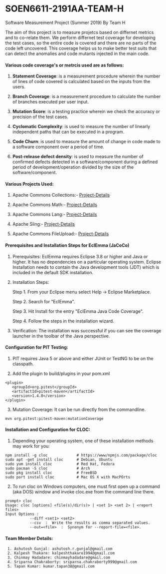# SOEN6611-2191AA-TEAM-H
Software Measurement Project (Summer 2019) By Team H

The aim of this project is to measure projetcs based on differnet metrics and to co-relate them. We perform differnet test coverage for developing the test cases, so the entire code is covered and there are no parts of the code left uncovered. This coverage helps us to make better test suits that can detect the anomalies and code mutants injected in the main code. 

#### Various code coverage's or metrcis used are as follows:

   1. **Statement Coverage**: is a measurement procedure wherein the number of lines of code covered is calculated based on the inputs from the users.
    
   2. **Branch Coverage**: is a measurement procedure to calculate the number of branches executed per user input.
   
   3. **Mutation Score**: is a testing practice wherein we check the accuracy or precision of the test cases.
   
   4. **Cyclomatic Complexity**: is used to measure the number of linearly independent paths that can be executed in a program.
   
   5. **Code Churn**: is used to measure the amount of change in code made to a software component over a period of time. 
   
   6. **Post-release defect density**: is used to measure the number of confirmed defects detected in a software/component during a defined period of development/operation divided by the size of the software/component.  
    
#### Various Projects Used:

   1. Apache Commons Collections:- [Project-Details](https://commons.apache.org/proper/commons-collections/)
   
   2. Apache Commons Math:- [Project-Details](https://commons.apache.org/proper/commons-math/)
    
   3. Apache Commons Lang:- [Project-Details](https://commons.apache.org/proper/commons-lang/)
    
   4. Apache Sling:- [Project-Details](https://sling.apache.org/)
    
   5. Apache Commons FileUpload:- [Project-Details](https://commons.apache.org/proper/commons-fileupload/)
    
#### Prerequisites and Installation Steps for EclEmma (JaCoCo)
    
   1. Prerequisites: EclEmma requires Eclipse 3.8 or higher and Java or higher. It has no dependencies on a particular operating system. Eclipse Installation needs to contain the Java development tools (JDT) which is included in the default SDK installation.
    
   2. Installation Steps:
    
        Step 1. From your Eclipse menu select Help → Eclipse Marketplace.
        
        Step 2. Search for "EclEmma".
        
        Step 3. Hit Install for the entry "EclEmma Java Code Coverage".
        
        Step 4. Follow the steps in the installation wizard.
        
   3. Verification: The installation was successful if you can see the coverage launcher in the toolbar of the Java perspective.
    
    
#### Configuration for PIT Testing:

   1. PIT requires Java 5 or above and either JUnit or TestNG to be on the classpath.
    
   2. Add the plugin to build/plugins in your pom.xml
    
    <plugin>
       <groupId>org.pitest</groupId>
       <artifactId>pitest-maven</artifactId>
       <version>1.4.8</version>
    </plugin>
    
   3. Mutation Coverage: It can be run directly from the commandline.
    
    mvn org.pitest:pitest-maven:mutationCoverage
    
#### Installation and Configuration for CLOC:

   1. Depending your operating system, one of these installation methods may work for you:
    
    npm install -g cloc             # https://www/npmjs.com/package/cloc
    sudo apt -get install cloc      # Debian, Ubuntu
    sudo yum install cloc           # Red Hat, Fedora
    sudo pacman -S cloc             # Arch
    sudo pkg install cloc           # FreeBSD
    sudo port install cloc          # Mac OS X with MacPOrts
    
   2. To run cloc on Windows computers, one must first open up a command (aka DOS) window and invoke cloc.exe from the command line there.
    
    prompt> cloc
    Usage: cloc [options] <file(s)/dir(s)> | <set 1> <set 2> | <report files>
    Input Options :
               --diff <set1> <set2>
               --csv  :  Write the results as comma separated values.
               --out=<file>  :  Synonym for --report-file=<file>.
               
         
#### Team Member Details:

     1. Ashutosh Gunjal: ashutosh.r.gunjal@gmail.com
     2. Kalpesh Thakare: kalpeshthakare1994@gmail.com
     3. Chinmay Hadadare: chinmayhadadare@gmail.com
     4. Sriparna Chakraborty: sriparna.chakraborty999@gmail.com
     5. Tapan Kumar: kumar.tapan38@gmail.com
    
